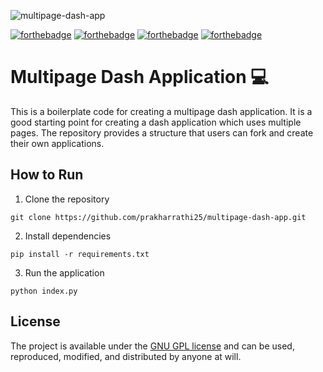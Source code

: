 ![multipage-dash-app](https://socialify.git.ci/prakharrathi25/multipage-dash-app/image?forks=1&language=1&name=1&owner=1&stargazers=1&theme=Light)


[![forthebadge](https://forthebadge.com/images/badges/built-with-love.svg)](https://forthebadge.com) [![forthebadge](https://forthebadge.com/images/badges/built-by-developers.svg)](https://forthebadge.com) [![forthebadge](https://forthebadge.com/images/badges/made-with-python.svg)](https://forthebadge.com) [![forthebadge](https://forthebadge.com/images/badges/uses-badges.svg)](https://forthebadge.com) 

# Multipage Dash Application 💻

This is a boilerplate code for creating a multipage dash application. It is a good starting point for creating a dash application which uses multiple pages. The repository provides a structure that users can fork and create their own applications. 

## How to Run 

1. Clone the repository 

```
git clone https://github.com/prakharrathi25/multipage-dash-app.git
```

2. Install dependencies 

```
pip install -r requirements.txt
```

3. Run the application 

```
python index.py
```

## License 

The project is available under the [GNU GPL license](https://github.com/prakharrathi25/multipage-dash-app/blob/main/LICENSE) and can be used, reproduced, modified, and distributed by anyone at will.
